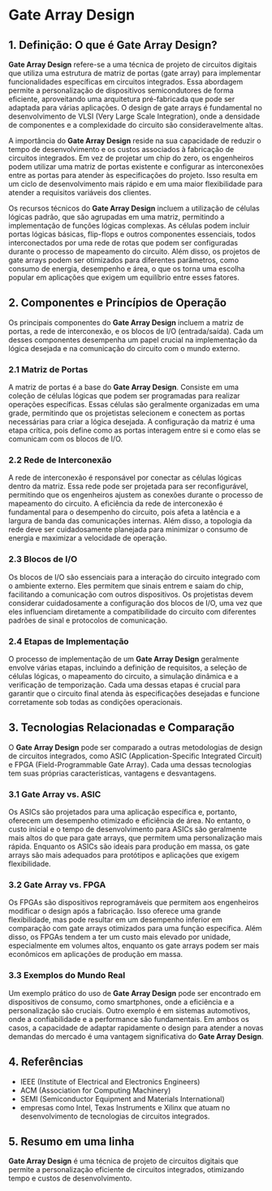 # Gate Array Design

## 1. Definição: O que é **Gate Array Design**?
**Gate Array Design** refere-se a uma técnica de projeto de circuitos digitais que utiliza uma estrutura de matriz de portas (gate array) para implementar funcionalidades específicas em circuitos integrados. Essa abordagem permite a personalização de dispositivos semicondutores de forma eficiente, aproveitando uma arquitetura pré-fabricada que pode ser adaptada para várias aplicações. O design de gate arrays é fundamental no desenvolvimento de VLSI (Very Large Scale Integration), onde a densidade de componentes e a complexidade do circuito são consideravelmente altas.

A importância do **Gate Array Design** reside na sua capacidade de reduzir o tempo de desenvolvimento e os custos associados à fabricação de circuitos integrados. Em vez de projetar um chip do zero, os engenheiros podem utilizar uma matriz de portas existente e configurar as interconexões entre as portas para atender às especificações do projeto. Isso resulta em um ciclo de desenvolvimento mais rápido e em uma maior flexibilidade para atender a requisitos variáveis dos clientes.

Os recursos técnicos do **Gate Array Design** incluem a utilização de células lógicas padrão, que são agrupadas em uma matriz, permitindo a implementação de funções lógicas complexas. As células podem incluir portas lógicas básicas, flip-flops e outros componentes essenciais, todos interconectados por uma rede de rotas que podem ser configuradas durante o processo de mapeamento do circuito. Além disso, os projetos de gate arrays podem ser otimizados para diferentes parâmetros, como consumo de energia, desempenho e área, o que os torna uma escolha popular em aplicações que exigem um equilíbrio entre esses fatores.

## 2. Componentes e Princípios de Operação
Os principais componentes do **Gate Array Design** incluem a matriz de portas, a rede de interconexão, e os blocos de I/O (entrada/saída). Cada um desses componentes desempenha um papel crucial na implementação da lógica desejada e na comunicação do circuito com o mundo externo.

### 2.1 Matriz de Portas
A matriz de portas é a base do **Gate Array Design**. Consiste em uma coleção de células lógicas que podem ser programadas para realizar operações específicas. Essas células são geralmente organizadas em uma grade, permitindo que os projetistas selecionem e conectem as portas necessárias para criar a lógica desejada. A configuração da matriz é uma etapa crítica, pois define como as portas interagem entre si e como elas se comunicam com os blocos de I/O.

### 2.2 Rede de Interconexão
A rede de interconexão é responsável por conectar as células lógicas dentro da matriz. Essa rede pode ser projetada para ser reconfigurável, permitindo que os engenheiros ajustem as conexões durante o processo de mapeamento do circuito. A eficiência da rede de interconexão é fundamental para o desempenho do circuito, pois afeta a latência e a largura de banda das comunicações internas. Além disso, a topologia da rede deve ser cuidadosamente planejada para minimizar o consumo de energia e maximizar a velocidade de operação.

### 2.3 Blocos de I/O
Os blocos de I/O são essenciais para a interação do circuito integrado com o ambiente externo. Eles permitem que sinais entrem e saiam do chip, facilitando a comunicação com outros dispositivos. Os projetistas devem considerar cuidadosamente a configuração dos blocos de I/O, uma vez que eles influenciam diretamente a compatibilidade do circuito com diferentes padrões de sinal e protocolos de comunicação.

### 2.4 Etapas de Implementação
O processo de implementação de um **Gate Array Design** geralmente envolve várias etapas, incluindo a definição de requisitos, a seleção de células lógicas, o mapeamento do circuito, a simulação dinâmica e a verificação de temporização. Cada uma dessas etapas é crucial para garantir que o circuito final atenda às especificações desejadas e funcione corretamente sob todas as condições operacionais.

## 3. Tecnologias Relacionadas e Comparação
O **Gate Array Design** pode ser comparado a outras metodologias de design de circuitos integrados, como ASIC (Application-Specific Integrated Circuit) e FPGA (Field-Programmable Gate Array). Cada uma dessas tecnologias tem suas próprias características, vantagens e desvantagens.

### 3.1 Gate Array vs. ASIC
Os ASICs são projetados para uma aplicação específica e, portanto, oferecem um desempenho otimizado e eficiência de área. No entanto, o custo inicial e o tempo de desenvolvimento para ASICs são geralmente mais altos do que para gate arrays, que permitem uma personalização mais rápida. Enquanto os ASICs são ideais para produção em massa, os gate arrays são mais adequados para protótipos e aplicações que exigem flexibilidade.

### 3.2 Gate Array vs. FPGA
Os FPGAs são dispositivos reprogramáveis que permitem aos engenheiros modificar o design após a fabricação. Isso oferece uma grande flexibilidade, mas pode resultar em um desempenho inferior em comparação com gate arrays otimizados para uma função específica. Além disso, os FPGAs tendem a ter um custo mais elevado por unidade, especialmente em volumes altos, enquanto os gate arrays podem ser mais econômicos em aplicações de produção em massa.

### 3.3 Exemplos do Mundo Real
Um exemplo prático do uso de **Gate Array Design** pode ser encontrado em dispositivos de consumo, como smartphones, onde a eficiência e a personalização são cruciais. Outro exemplo é em sistemas automotivos, onde a confiabilidade e a performance são fundamentais. Em ambos os casos, a capacidade de adaptar rapidamente o design para atender a novas demandas do mercado é uma vantagem significativa do **Gate Array Design**.

## 4. Referências
- IEEE (Institute of Electrical and Electronics Engineers)
- ACM (Association for Computing Machinery)
- SEMI (Semiconductor Equipment and Materials International)
- empresas como Intel, Texas Instruments e Xilinx que atuam no desenvolvimento de tecnologias de circuitos integrados.

## 5. Resumo em uma linha
**Gate Array Design** é uma técnica de projeto de circuitos digitais que permite a personalização eficiente de circuitos integrados, otimizando tempo e custos de desenvolvimento.